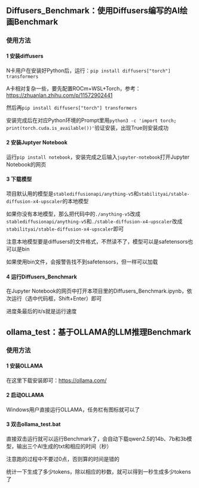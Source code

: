 ## Diffusers_Benchmark：使用Diffusers编写的AI绘画Benchmark
### 使用方法
#### 1 安装diffusers
N卡用户在安装好Python后，运行：`pip install diffusers["torch"] transformers`
  
A卡相对复杂一些，要先配置ROCm+WSL+Torch，参考：https://zhuanlan.zhihu.com/p/11572902441

然后再`pip install diffusers["torch"] transformers`

安装完成后在对应Python环境的Prompt里用`python3 -c 'import torch; print(torch.cuda.is_available())'`验证安装，出现True则安装成功

#### 2 安装Juptyer Notebook

运行`pip install notebook`，安装完成之后输入`jupyter-notebook`打开Jupyter Notebook的网页

#### 3 下载模型

项目默认用的模型是`stablediffusionapi/anything-v5`和`stabilityai/stable-diffusion-x4-upscaler`的本地模型

如果你没有本地模型，那么把代码中的`./anything-v5`改成`stablediffusionapi/anything-v5`和`./stable-diffusion-x4-upscaler`改成`stabilityai/stable-diffusion-x4-upscaler`即可

注意本地模型要是diffusers的文件格式，不然读不了，模型可以是safetensors也可以是bin

如果使用bin文件，会报警告找不到safetensors，但一样可以加载

#### 4 运行Diffusers_Benchmark

在Jupyter Notebook的网页中打开本项目里的Diffusers_Benchmark.ipynb，依次运行（选中代码框，Shift+Enter）即可

进度条最后的it/s就是运行速度

## ollama_test：基于OLLAMA的LLM推理Benchmark
### 使用方法
#### 1 安装OLLAMA
在这里下载安装即可：https://ollama.com/

#### 2 启动OLLAMA
Windows用户直接运行OLLAMA，任务栏有图标就可以了

#### 3 双击ollama_test.bat
直接双击运行就可以运行Benchmark了，会自动下载qwen2.5的14b、7b和3b模型，输出三个AI生成的txt和相应的时间（秒）

注意跑的过程中不要过0点，否则算的时间是错的

统计一下生成了多少tokens，除以相应的秒数，就可以得到一秒生成多少tokens了
